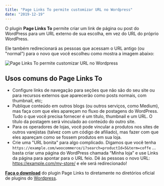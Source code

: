 ```yaml
---
title: "Page Links To permite customizar URL no Wordpress"
date: "2019-12-19"
---
```


O plugin **Page Links To** permite criar um link de página ou post do WordPress para um URL externo de sua escolha, em vez do URL do próprio WordPress.

Ele também redirecionará as pessoas que acessam o URL antigo (ou "normal") para o novo que você escolheu como mostra a imagem abaixo:

![Page Links To permite customizar URL no Wordpress](images/Page-Links-To.png)

## Usos comuns do Page Links To

- Configure links de navegação para seções que não são do seu site ou para recursos externos que aparecerão como posts normais, com thumbnail, etc;
- Publique conteúdo em outros blogs (ou outros serviços, como Medium), mas faça com que eles apareçam no fluxo de postagens do WordPress. Tudo o que você precisa fornecer é um título, thumbnail e um URL. O título da postagem será vinculado ao conteúdo do outro site.
- Para os operadores de lojas, você pode vincular a produtos nos sites de outros varejistas (talvez com um código de afiliado), mas fazer com que eles apareçam como se fossem produtos em sua loja.
- Crie uma "URL bonita" para algo complicado. Digamos que você tenha `https://example.com/woocommerce/i?search=productId=5&term=coffe` … basta criar uma página do WordPress chamada “Minha loja” e use Links da página para apontar para o URL feio. Dê às pessoas o novo URL: https://example.com/my-store/ e ele será redirecionado!

**[Faça o download](https://wordpress.org/plugins/page-links-to/)** do plugin Page Links to diretamente no diretórios oficial de plugins do [Wordpress](https://stackingwidgets.com/br/wordpress/).
